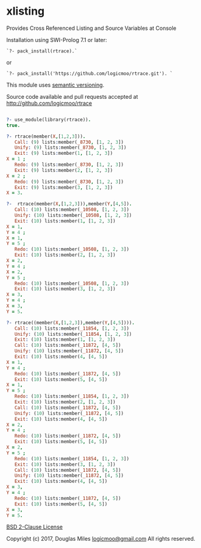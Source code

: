 # xlisting
Provides Cross Referenced Listing and Source Variables at Console


Installation using SWI-Prolog 7.1 or later:

    `?- pack_install(rtrace).`

  or

    `?- pack_install('https://github.com/logicmoo/rtrace.git'). `

This module uses [semantic versioning](http://semver.org/).

Source code available and pull requests accepted at
http://github.com/logicmoo/rtrace

```prolog

?- use_module(library(rtrace)).
true.

?- rtrace(member(X,[1,2,3])).
   Call: (9) lists:member(_8730, [1, 2, 3])
   Unify: (9) lists:member(_8730, [1, 2, 3])
   Exit: (9) lists:member(1, [1, 2, 3])
X = 1 ;
   Redo: (9) lists:member(_8730, [1, 2, 3])
   Exit: (9) lists:member(2, [1, 2, 3])
X = 2 ;
   Redo: (9) lists:member(_8730, [1, 2, 3])
   Exit: (9) lists:member(3, [1, 2, 3])
X = 3.

?-  rtrace(member(X,[1,2,3])),member(Y,[4,5]).
   Call: (10) lists:member(_10508, [1, 2, 3])
   Unify: (10) lists:member(_10508, [1, 2, 3])
   Exit: (10) lists:member(1, [1, 2, 3])
X = 1,
Y = 4 ;
X = 1,
Y = 5 ;
   Redo: (10) lists:member(_10508, [1, 2, 3])
   Exit: (10) lists:member(2, [1, 2, 3])
X = 2,
Y = 4 ;
X = 2,
Y = 5 ;
   Redo: (10) lists:member(_10508, [1, 2, 3])
   Exit: (10) lists:member(3, [1, 2, 3])
X = 3,
Y = 4 ;
X = 3,
Y = 5.

?- rtrace((member(X,[1,2,3]),member(Y,[4,5]))).
   Call: (10) lists:member(_11854, [1, 2, 3])
   Unify: (10) lists:member(_11854, [1, 2, 3])
   Exit: (10) lists:member(1, [1, 2, 3])
   Call: (10) lists:member(_11872, [4, 5])
   Unify: (10) lists:member(_11872, [4, 5])
   Exit: (10) lists:member(4, [4, 5])
X = 1,
Y = 4 ;
   Redo: (10) lists:member(_11872, [4, 5])
   Exit: (10) lists:member(5, [4, 5])
X = 1,
Y = 5 ;
   Redo: (10) lists:member(_11854, [1, 2, 3])
   Exit: (10) lists:member(2, [1, 2, 3])
   Call: (10) lists:member(_11872, [4, 5])
   Unify: (10) lists:member(_11872, [4, 5])
   Exit: (10) lists:member(4, [4, 5])
X = 2,
Y = 4 ;
   Redo: (10) lists:member(_11872, [4, 5])
   Exit: (10) lists:member(5, [4, 5])
X = 2,
Y = 5 ;
   Redo: (10) lists:member(_11854, [1, 2, 3])
   Exit: (10) lists:member(3, [1, 2, 3])
   Call: (10) lists:member(_11872, [4, 5])
   Unify: (10) lists:member(_11872, [4, 5])
   Exit: (10) lists:member(4, [4, 5])
X = 3,
Y = 4 ;
   Redo: (10) lists:member(_11872, [4, 5])
   Exit: (10) lists:member(5, [4, 5])
X = 3,
Y = 5.

```

[BSD 2-Clause License](LICENSE.md)

Copyright (c) 2017, 
Douglas Miles <logicmoo@gmail.com>
All rights reserved.

